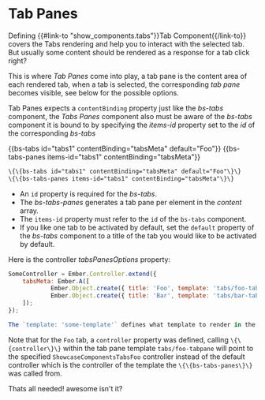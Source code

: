 # Tab Panes

Defining {{#link-to "show_components.tabs"}}Tab Component{{/link-to}} covers the Tabs rendering and help you to interact with the selected tab. But usually some content should be rendered as a response for a tab click right?

This is where _Tab Panes_ come into play, a tab pane is the content area of each rendered tab, when a tab is selected, the corresponding _tab pane_ becomes visible, see below for the possible options.


Tab Panes expects a `contentBinding` property just like the _bs-tabs_ component, the _Tabs Panes_ component also must be aware of the _bs-tabs_ component it is bound to by specifying the _items-id_ property set to the _id_ of the corresponding _bs-tabs_

<div class="bs-example">
    {{bs-tabs id="tabs1" contentBinding="tabsMeta" default="Foo"}}
    {{bs-tabs-panes items-id="tabs1" contentBinding="tabsMeta"}}
</div>

``` html
\{\{bs-tabs id="tabs1" contentBinding="tabsMeta" default="Foo"\}\}
\{\{bs-tabs-panes items-id="tabs1" contentBinding="tabsMeta"\}\}
```

* An `id` property is required for the _bs-tabs_.
* The _bs-tabs-panes_ generates a tab pane per element in the _content_ array.
* The `items-id` property must refer to the `id` of the `bs-tabs` component.
* If you like one tab to be activated by default, set the `default` property of the _bs-tabs_ component to a title of the tab you would like to be activated by default.

Here is the controller _tabsPanesOptions_ property:

``` javascript
SomeController = Ember.Controller.extend({
    tabsMeta: Ember.A([
            Ember.Object.create({ title: 'Foo', template: 'tabs/foo-tabpane', controller: 'ShowcaseComponentsTabsFoo'}),
            Ember.Object.create({ title: 'Bar', template: 'tabs/bar-tabpane'})
    ]);
});

The `template: 'some-template'` defines what template to render in the corresponding _Tab Pane_ when the Tab is selected.

```
Note that for the `Foo` tab, a `controller` property was defined, calling `\{\{controller\}\}` within the tab pane template `tabs/foo-tabpane` will point to the specified `ShowcaseComponentsTabsFoo` controller instead of the default controller
which is the controller of the template the `\{\{bs-tabs-panes\}\}` was called from.


Thats all needed! awesome isn't it?
